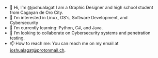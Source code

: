 - 👋 Hi, I’m @joshualagat I am a Graphic Designer and high school student from Cagayan de Oro City.
- 👀 I’m interested in Linux, OS's, Software Development, and Cybersecurity
- 🌱 I’m currently learning: Python, C#, and Java.
- 💞️ I’m looking to collaborate on Cybersecurity systems and penetration testing.
- 📫 How to reach me: You can reach me on my email at joshualagat@protonmail.ch.

<!---
joshualagat/joshualagat is a ✨ special ✨ repository because its `README.md` (this file) appears on your GitHub profile.
You can click the Preview link to take a look at your changes.
--->
